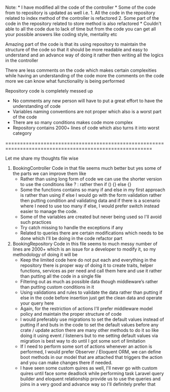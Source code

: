 <!-- Please go through the notes -->
Note:
    * I have modified all the code of the controller
    * Some of the code from to repository is updated as well i.e.
        1. All the code in the repository related to index method of the controller is refactored
        2. Some part of the code in the repository related to store method is also refactored
    * Couldn't able to all the code due to lack of time but from the code you can get all your possible answers like coding style, mentality etc
<!-- Amaizing part -->
Amazing part of the code is that its using repository to maintain the structure of the code so that it should be more readable and easy to understand and an advance way of doing it rather then writing all the logics in the controller

<!-- Ok part -->
There are less comments on the code which makes certain complexities while having an understanding of the code more the comments on the code more we can know what functionality is being performed

<!-- Worst part -->
Repository code is completely messed up
* No comments any new person will have to put a great effort to have the understanding of code
* Variables naming conventions are not proper which also is a worst part of the code
* There are so many conditions makes code more complex
* Repository contains 2000+ lines of code which also turns it into worst category

========================================================================================================
<!-- If i were doing it -->

Let me share my thoughts file wise
1. BookingController
    Code in that file seems much better but yes some of the parts we can improve them like
    * Rather than using long form of code we can use the shorter version to use the conditions like
    ? : rather then if () {} else {}
    * Some the functions contains so many if and else in my first approach is rather than using if else I would go with the form validation rather then putting condition and validating data and if there is a scenario where I need to use too many if else, I would prefer switch instead easier to manage the code.
    * Some of the variables are created but never being used so I'll avoid such practices
    * Try catch missing to handle the exceptions if any
    * Related to queries there are certain modifications which needs to be done which I'll be doing in the code refactor part
2. BookingRepository
    Code in this file seems to much messy number of lines are 2000+ which is an issue for a developer to modify it, so my methodology of doing it will be
    * Keep the limited code here do not put each and everything in the repository there is proper way of doing it to create traits, helper functions, services as per need and call them here and use it rather than putting all the code in a single file
    * Filtering out as much as possible data though middleware’s rather than putting custom conditions in it
    * Using validations and rules to validate the data rather than putting if else in the code before insertion just get the clean data and operate your query here
    * Again, for the restriction of actions I'll prefer middleware model policy and maintain the proper structure of code
    * I would preferably use migrations to set the default values instead of putting if and buts in the code to set the default values before any crate / update action there are many other methods to do it so like doing it using event / listeners but to me setting default values via migration is best way to do until I got some sort of limitation
    * If I need to perform some sort of actions whenever an action is performed, I would prefer Observer / Eloquent ORM, we can define boot methods in our model that are attached that triggers the action and you can make changes there if needed.
    * I have seen some custom quires as well, I'll never go with custom quires until face some deadlock while performing task Laravel query builder and eloquent relationship provide us to use the queries and joins in a very good and advance way so I'll definitely prefer that